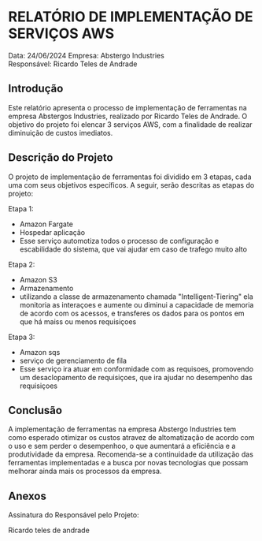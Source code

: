 # RELATÓRIO DE IMPLEMENTAÇÃO DE SERVIÇOS AWS

Data: 24/06/2024
Empresa: Abstergo Industries  
Responsável: Ricardo Teles de Andrade

## Introdução
Este relatório apresenta o processo de implementação de ferramentas na empresa Abstergos Industries, realizado por Ricardo Teles de Andrade. O objetivo do projeto foi elencar 3 serviços AWS, com a finalidade de realizar diminuição de custos imediatos.

## Descrição do Projeto
O projeto de implementação de ferramentas foi dividido em 3 etapas, cada uma com seus objetivos específicos. A seguir, serão descritas as etapas do projeto:

Etapa 1: 
- Amazon Fargate
- Hospedar aplicação 
- Esse serviço automotiza todos o processo de configuração e escabilidade do sistema, que vai ajudar em caso de trafego muito alto

Etapa 2: 
- Amazon S3 
- Armazenamento
- utilizando a classe de armazenamento chamada "Intelligent-Tiering" ela monitoria as interaçoes e aumente ou diminui a capacidade de memoria de acordo com os acessos, e transferes os dados para os pontos em que há maiss ou menos requisiçoes

Etapa 3: 
- Amazon sqs
- serviço de gerenciamento de fila
- Esse serviço ira atuar em conformidade com as requisoes, promovendo um desaclopamento de requisiçoes, que ira ajudar no desempenho das requisiçoes



## Conclusão
A implementação de ferramentas na empresa  Abstergo Industries tem como esperado otimizar os custos atravez de altomatização de acordo com o uso e sem perder o desempenhoo, o que aumentará a eficiência e a produtividade da empresa. Recomenda-se a continuidade da utilização das ferramentas implementadas e a busca por novas tecnologias que possam melhorar ainda mais os processos da empresa.

## Anexos


Assinatura do Responsável pelo Projeto:

Ricardo teles de andrade